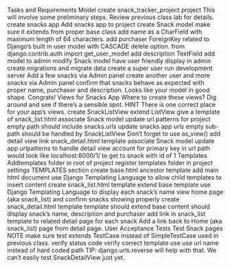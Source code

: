 

Tasks and Requirements Model create snack_tracker_project project This will involve some preliminary steps. Review previous class lab for details. create snacks app Add snacks app to project create Snack model make sure it extends from proper base class add name as a CharField with maximum length of 64 characters. add purchaser ForeignKey related to Django’s built in user model with CASCADE delete option. from django.contrib.auth import get_user_model add description TextField add model to admin modify Snack model have user friendly display in admin create migrations and migrate data create a super user run development server Add a few snacks via Admin panel create another user and more snacks via Admin panel confirm that snacks behave as expected with proper name, purchaser and description. Looks like your model in good shape. Congrats! Views for Snacks App Where to create these views? Dig around and see if there’s a sensible spot. HINT There is one correct place for your app’s views. create SnackListView extend ListView give a template of snack_list.html associate Snack model update url patterns for project empty path should include snacks.urls update snacks app urls empty sub-path should be handled by SnackListView Don’t forget to use as_view() add detail view link snack_detail.html template associate Snack model update app urlpatterns to handle detail view account for primary key in url path would look like localhost:8000/1/ to get to snack with id of 1 Templates Addtemplates folder in root of project register templates folder in project settings TEMPLATES section create base.html ancestor template add main html document use Django Templating Language to allow child templates to insert content create snack_list.html template extend base template use Django Templating Language to display each snack’s name view home page (aka snack_list) and confirm snacks showing properly create snack_detail.html template template should extend base content should display snack’s name, description and purchaser add link in snack_list template to related detail page for each snack Add a link back to Home (aka snack_list) page from detail page. User Acceptance Tests Test Snack pages NOTE make sure test extends TestCase instead of SimpleTestCase used in previous class. verify status code verify correct template use use url name instead of hard coded path TIP: django.urls.reverse will help with that. We can’t easily test SnackDetailView just yet.

